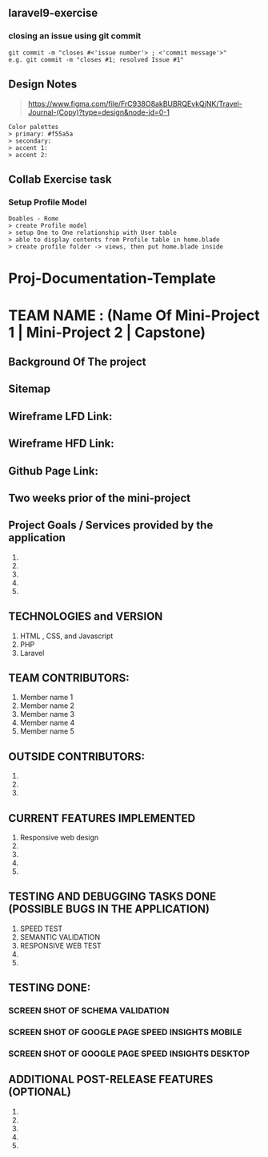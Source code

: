 ## laravel9-exercise

### closing an issue using git commit
```
git commit -m "closes #<'issue number'> ; <'commit message'>"
e.g. git commit -m "closes #1; resolved Issue #1"
```

## Design Notes

> https://www.figma.com/file/FrC938O8akBUBRQEvkQjNK/Travel-Journal-(Copy)?type=design&node-id=0-1

```
Color palettes
> primary: #f55a5a
> secondary: 
> accent 1: 
> accent 2:
```



## Collab Exercise task

### Setup Profile Model

```
Doables - Rome
> create Profile model
> setup One to One relationship with User table 
> able to display contents from Profile table in home.blade
> create profile folder -> views, then put home.blade inside
```

# Proj-Documentation-Template

# TEAM NAME : (Name Of Mini-Project 1 | Mini-Project 2 | Capstone)

## Background Of The project

## Sitemap

## Wireframe LFD Link: 

## Wireframe HFD Link: 

## Github Page Link: 

## Two weeks prior of the mini-project

## Project Goals / Services provided by the application

1.
2.
3.
4.
5.

## TECHNOLOGIES and VERSION

1. HTML , CSS, and Javascript
2. PHP
3. Laravel

## TEAM CONTRIBUTORS:

1. Member name 1
2. Member name 2
3. Member name 3
4. Member name 4
5. Member name 5

## OUTSIDE CONTRIBUTORS:
1. 
2. 
3.


## CURRENT FEATURES IMPLEMENTED

1. Responsive web design
2.
3.
4.
5.


## TESTING AND DEBUGGING TASKS DONE (POSSIBLE BUGS IN THE APPLICATION)
1. SPEED TEST
2. SEMANTIC VALIDATION
3. RESPONSIVE WEB TEST 
4.
5.


## TESTING DONE:

### SCREEN SHOT OF SCHEMA VALIDATION 

### SCREEN SHOT OF GOOGLE PAGE SPEED INSIGHTS MOBILE

### SCREEN SHOT OF GOOGLE PAGE SPEED INSIGHTS DESKTOP

## ADDITIONAL POST-RELEASE FEATURES (OPTIONAL)

1.
2.
3.
4.
5.





